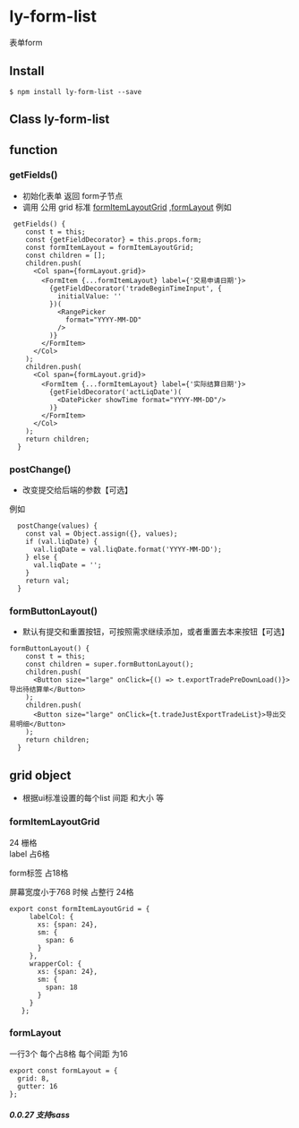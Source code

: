 # ly-form-list
表单form

## Install
```
$ npm install ly-form-list --save
```

## Class ly-form-list

## function

### getFields()
- 初始化表单 返回 form子节点
- 调用 公用 grid 标准 <a href="#formItemLayoutGrid">formItemLayoutGrid</a> ,<a href="#formLayout">formLayout</a>
例如
```
 getFields() {
    const t = this;
    const {getFieldDecorator} = this.props.form;
    const formItemLayout = formItemLayoutGrid;
    const children = [];
    children.push(
      <Col span={formLayout.grid}>
        <FormItem {...formItemLayout} label={'交易申请日期'}>
          {getFieldDecorator('tradeBeginTimeInput', {
            initialValue: ''
          })(
            <RangePicker
              format="YYYY-MM-DD"
            />
          )}
        </FormItem>
      </Col>
    );
    children.push(
      <Col span={formLayout.grid}>
        <FormItem {...formItemLayout} label={'实际结算日期'}>
          {getFieldDecorator('actLiqDate')(
            <DatePicker showTime format="YYYY-MM-DD"/>
          )}
        </FormItem>
      </Col>
    );
    return children;
  }
```

### postChange()
- 改变提交给后端的参数【可选】

例如
```
  postChange(values) {
    const val = Object.assign({}, values);
    if (val.liqDate) {
      val.liqDate = val.liqDate.format('YYYY-MM-DD');
    } else {
      val.liqDate = '';
    }
    return val;
  }
```

### formButtonLayout()
- 默认有提交和重置按钮，可按照需求继续添加，或者重置去本来按钮【可选】
```
formButtonLayout() {
    const t = this;
    const children = super.formButtonLayout();
    children.push(
      <Button size="large" onClick={() => t.exportTradePreDownLoad()}>导出待结算单</Button>
    );
    children.push(
      <Button size="large" onClick={t.tradeJustExportTradeList}>导出交易明细</Button>
    );
    return children;
  }
```


## grid object
- 根据ui标准设置的每个list 间距 和大小 等

### <a name="formItemLayoutGrid">formItemLayoutGrid</a>
24 栅格  
label 占6格

form标签 占18格

屏幕宽度小于768 时候 占整行 24格
```
export const formItemLayoutGrid = {
     labelCol: {
       xs: {span: 24},
       sm: {
         span: 6
       }
     },
     wrapperCol: {
       xs: {span: 24},
       sm: {
         span: 18
       }
     }
   };
```

### <a name="formLayout">formLayout</a>
一行3个 每个占8格 每个间距 为16
```
export const formLayout = {
  grid: 8,
  gutter: 16
};
```


##### 0.0.27 支持sass
